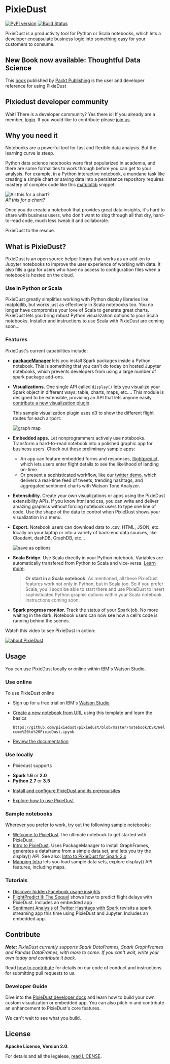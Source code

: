 # PixieDust

[![PyPI version](https://badge.fury.io/py/pixiedust.svg)](https://badge.fury.io/py/pixiedust)
[![Build Status](https://travis-ci.org/pixiedust/pixiedust.svg?branch=master)](https://travis-ci.org/pixiedust/pixiedust) 

PixieDust is a productivity tool for Python or Scala notebooks, which lets a developer encapsulate business logic into something easy for your customers to consume.

## New Book now available: Thoughtful Data Science
This [book](https://www.packtpub.com/product/data-analysis-with-python/9781789950069) published by [Packt Publishing](https://www.packtpub.com) is the user and developer reference for using PixieDust

## Pixiedust developer community

Wait! There is a developer community? 
Yes there is! If you already are a member, [login](https://pixiedust-dev.slack.com). If you would like to contribute please [join us](http://bit.ly/join_pixiedust_community). 

## Why you need it

Notebooks are a powerful tool for fast and flexible data analysis. But the learning curve is steep.

Python data science notebooks were first popularized in academia, and there are some formalities to work through before you can get to your analysis. For example, in a Python interactive notebook, a mundane task like creating a simple chart or saving data into a persistence repository requires mastery of complex code like this [matplotlib](http://matplotlib.org/) snippet:

![All this for a chart?](https://developer.ibm.com/wp-content/uploads/sites/85/2016/10/hairymatplotlib.png)<br>
*All this for a chart?*

Once you do create a notebook that provides great data insights, it&#39;s hard to share with business users, who don't want to slog through all that dry, hard-to-read code, much less tweak it and collaborate.

PixieDust to the rescue. 

## What is PixieDust?

PixieDust is an open source helper library that works as an add-on to Jupyter notebooks to improve the user experience of working with data. It also fills a gap for users who have no access to configuration files when a notebook is hosted on the cloud. 

### Use in Python or Scala

PixieDust greatly simplifies working with Python display libraries like matplotlib, but works just as effectively in Scala notebooks too. You no longer have compromise your love of Scala to generate great charts. PixieDust lets you bring robust Python visualization options to your Scala notebooks. Installer and instructions to use Scala with PixieDust are coming soon... 

### Features

PixieDust's current capabilities include:

- **[packageManager](https://pixiedust.github.io/pixiedust/packagemanager.html)** lets you install Spark packages inside a Python notebook. This is something that you can't do today on hosted Jupyter notebooks, which prevents developers from using a large number of spark package add-ons.

- **Visualizations.** One single API called `display()` lets you visualize your Spark object in different ways: table, charts, maps, etc.... This module is designed to be extensible, providing an API that lets anyone easily [contribute a new visualization plugin](https://pixiedust.github.io/pixiedust/writeviz.html). 
   
   This sample visualization plugin uses d3 to show the different flight routes for each airport:

   ![graph map](http://developer.ibm.com/clouddataservices/wp-content/uploads/sites/47/2016/07/pd_graphmap.png)
- **Embedded apps.** Let nonprogrammers actively use notebooks. Transform a hard-to-read notebook into a polished graphic app for business users. Check out these preliminary sample apps: 

   - An app can feature embedded forms and responses, [flightpredict](https://github.com/ibm-watson-data-lab/simple-data-pipe-connector-flightstats/tree/master/pixiedust_flightpredict), which lets users enter flight details to see the likelihood of landing on-time.
   - Or present a sophisticated workflow, like our [twitter demo](https://github.com/pixiedust/pixiedust_incubator/tree/master/twitterdemo), which delivers a real-time feed of tweets, trending hashtags, and aggregated sentiment charts with Watson Tone Analyzer. 

- **Extensibility.** Create your own visualizations or apps using the PixieDust extensibility APIs. If you know html and css, you can write and deliver amazing graphics without forcing notebook users to type one line of code. Use the shape of the data to control when PixieDust shows your visualization in a menu.

- **Export.** Notebook users can download data to .csv, HTML, JSON, etc. locally on your laptop or into a variety of back-end data sources, like Cloudant, dashDB, GraphDB, etc...

   ![save as options](http://developer.ibm.com/clouddataservices/wp-content/uploads/sites/47/2016/07/pd_download.png)
- **Scala Bridge.** Use Scala directly in your Python notebook. Variables are automatically transfered from Python to Scala and vice-versa.   [Learn more](https://pixiedust.github.io/pixiedust/scalabridge.html).

  > **Or start in a Scala notebook.** As mentioned, all these PixieDust features work not only in Python, but in Scala too. So if you prefer Scala, you'll soon be able to start there and use PixieDust to insert sophisticated Python graphic options within your Scala notebook. Instructions coming soon.

- **Spark progress monitor.** Track the status of your Spark job. No more waiting in the dark. Notebook users can now see how a cell's code is running behind the scenes.

Watch this video to see PixieDust in action: 

[![about PixieDust](https://img.youtube.com/vi/FoOHFlkCaXI/0.jpg)](https://www.youtube.com/watch?v=FoOHFlkCaXI) 


## Usage

You can use PixieDust locally or online within IBM's Watson Studio. 

### Use online

To use PixieDust online
* Sign up for a free trial on IBM's [Watson Studio](http://www.ibm.com/cloud/watson-studio)
* [Create a new notebook from URL](https://datascience.ibm.com/docs/content/analyze-data/creating-notebooks.html) using this template and learn the basics

  `https://github.com/pixiedust/pixiedust/blob/master/notebook/DSX/Welcome%20to%20PixieDust.ipynb` 
  
* [Review the documentation](https://pixiedust.github.io/pixiedust/use.html)  

### Use locally

* Pixiedust supports
 - **Spark 1.6** or **2.0** 
 - **Python 2.7** or **3.5** 

* [Install and configure PixieDust and its prerequisites](https://pixiedust.github.io/pixiedust/install.html) 

* [Explore how to use PixieDust](https://pixiedust.github.io/pixiedust/use.html)


### Sample notebooks
Wherever you prefer to work, try out the following sample notebooks:
 - [Welcome to PixieDust](https://github.com/pixiedust/pixiedust/blob/master/notebook/DSX/Welcome%20to%20PixieDust.ipynb) The ultimate notebook to get started with PixieDust.
 - [Intro to PixieDust](https://github.com/pixiedust/pixiedust/blob/master/notebook/Intro%20to%20PixieDust.ipynb).  Uses PackageManager to install GraphFrames, generates a dataframe from a simple data set, and lets you try the display() API. See also: [Intro to PixieDust for Spark 2.x](https://github.com/pixiedust/pixiedust/blob/master/notebook/Intro%20to%20PixieDust%20Spark%202.x.ipynb)
 - [Mapping Intro](https://github.com/pixiedust/pixiedust/blob/master/notebook/PixieDust%206%20-%20Mapping.ipynb) lets you load sample data sets, explore display() API features, including maps.

### Tutorials

 - [Discover hidden Facebook usage insights](https://developer.ibm.com/code/patterns/discover-hidden-facebook-usage-insights/)
 - [FlightPredict II: The Sequel](https://medium.com/ibm-watson-data-lab/flightpredict-ii-the-sequel-fb613afd6e91) shows how to predict flight delays with PixieDust. Includes an embedded app
 - [Sentiment Analysis of Twitter Hashtags with Spark](https://medium.com/ibm-watson-data-lab/real-time-sentiment-analysis-of-twitter-hashtags-with-spark-7ee6ca5c1585#.gbqjjf3ef) revisits a spark streaming app this time using PixieDust and Jupyter. Includes an embedded app.

## Contribute

_**Note:** PixieDust currently supports Spark DataFrames, Spark GraphFrames and Pandas DataFrames, with more to come. If you can't wait, write your own today and contribute it back._

Read [how to contribute](https://pixiedust.github.io/pixiedust/contribute.html) for details on our code of conduct and instructions for submitting pull requests to us. 

### Developer Guide

Dive into the [PixieDust developer docs](https://pixiedust.github.io/pixiedust/) and learn how to build your own custom visualization or embedded app. You can also pitch in and contribute an enhancement to PixieDust's core features. 

We can't wait to see what you build.

## License

**Apache License, Version 2.0**. 

For details and all the legalese, [read LICENSE](https://github.com/pixiedust/pixiedust/blob/master/LICENSE).
